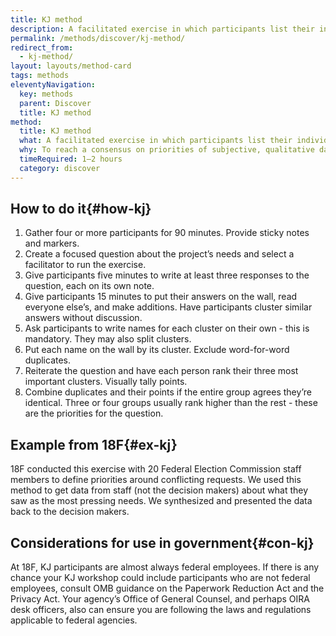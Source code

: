```yaml
---
title: KJ method
description: A facilitated exercise in which participants list their individual priorities onto cards, collect them as a group, organize them by relationship, and establish group priorities through individual voting.
permalink: /methods/discover/kj-method/
redirect_from:
  - kj-method/
layout: layouts/method-card
tags: methods
eleventyNavigation:
  key: methods
  parent: Discover
  title: KJ method
method:
  title: KJ method
  what: A facilitated exercise in which participants list their individual priorities onto cards, collect them as a group, organize them by relationship, and establish group priorities through individual voting.
  why: To reach a consensus on priorities of subjective, qualitative data with a group of people. This is especially helpful with larger groups of stakeholders and groups with high risk of disagreement.
  timeRequired: 1–2 hours
  category: discover
---
```


## How to do it{#how-kj}

1. Gather four or more participants for 90 minutes. Provide sticky notes and markers.
1. Create a focused question about the project’s needs and select a facilitator to run the exercise.
1. Give participants five minutes to write at least three responses to the question, each on its own note.
1. Give participants 15 minutes to put their answers on the wall, read everyone else’s, and make additions. Have participants cluster similar answers without discussion.
1. Ask participants to write names for each cluster on their own - this is mandatory. They may also split clusters.
1. Put each name on the wall by its cluster. Exclude word-for-word duplicates.
1. Reiterate the question and have each person rank their three most important clusters. Visually tally points.
1. Combine duplicates and their points if the entire group agrees they’re identical. Three or four groups usually rank higher than the rest - these are the priorities for the question.

<section class="method--section method--section--18f-example" markdown="1" >

## Example from 18F{#ex-kj}

18F conducted this exercise with 20 Federal Election Commission staff members to define priorities around conflicting requests. We used this method to get data from staff (not the decision makers) about what they saw as the most pressing needs. We synthesized and presented the data back to the decision makers.
</section>

## Considerations for use in government{#con-kj}

At 18F, KJ participants are almost always federal employees. If there is any chance your KJ workshop could include participants who are not federal employees, consult OMB guidance on the Paperwork Reduction Act and the Privacy Act. Your agency’s Office of General Counsel, and perhaps OIRA desk officers, also can ensure you are following the laws and regulations applicable to federal agencies.
